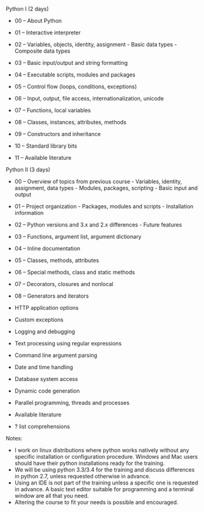 Python I (2 days)

  * 00 – About Python
  * 01 – Interactive interpreter
  * 02 – Variables, objects, identity, assignment
          - Basic data types
          - Composite data types

  * 03 – Basic input/output and string formatting
  * 04 – Executable scripts, modules and packages
  * 05 – Control flow (loops, conditions, exceptions)

  * 06 – Input, output, file access, internationalization, unicode
  * 07 – Functions, local variables
  * 08 – Classes, instances, attributes, methods

  * 09 – Constructors and inheritance
  * 10 – Standard library bits
  * 11 – Available literature

Python II (3 days)

  * 00 – Overview of topics from previous course
           - Variables, identity, assignment, data types
           - Modules, packages, scripting
           - Basic input and output
  * 01 – Project organization
           - Packages, modules and scripts
           - Installation information
  * 02 – Python versions and 3.x and 2.x differences
           - Future features
  * 03 – Functions, argument list, argument dictionary
  * 04 – Inline documentation

  * 05 – Classes, methods, attributes
  * 06 – Special methods, class and static methods

  * 07 – Decorators, closures and nonlocal
  * 08 – Generators and iterators

  * HTTP application options
  * Custom exceptions
  * Logging and debugging
  * Text processing using regular expressions
  * Command line argument parsing
  * Date and time handling
  * Database system access
  * Dynamic code generation
  * Parallel programming, threads and processes
  * Available literature

  * ? list comprehensions

Notes:

  - I work on linux distributions where python works natively without
    any specific installation or configuration procedure. Windows and Mac
    users should have their python installations ready for the training.
  - We will be using python 3.3/3.4 for the training and discuss
differences
    in python 2.7, unless requested otherwise in advance.
  - Using an IDE is not part of the training unless a specific one is
    requested in advance. A basic text editor suitable for programming
    and a terminal window are all that you need.
  - Altering the course to fit your needs is possible and encouraged.
